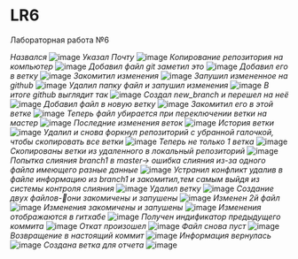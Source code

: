 # LR6
Лабораторная работа №6

*Назвался*
![image](https://github.com/AvardSir/LR6/blob/master/scr/1.png)
*Указал Почту*
 ![image](https://github.com/AvardSir/LR6/blob/master/scr/2.png)
*Копирование репозитория на компьютер*
 ![image](https://github.com/AvardSir/LR6/blob/master/scr/3.png)
*Добавил файл git заметил это*
 ![image](https://github.com/AvardSir/LR6/blob/master/scr/4.png)
*Добавил его в ветку*
 ![image](https://github.com/AvardSir/LR6/blob/master/scr/5.png)
*Закомитил изменения*
 ![image](https://github.com/AvardSir/LR6/blob/master/scr/6.png)
*Запушил измененное на github*
 ![image](https://github.com/AvardSir/LR6/blob/master/scr/7.png)
*Удалил папку файл и запушил изменения*
 ![image](https://github.com/AvardSir/LR6/blob/master/scr/8.png)
*В итоге github выглядит так*
 ![image](https://github.com/AvardSir/LR6/blob/master/scr/9.png)
*Создал new_branch и перешел на неё*
 ![image](https://github.com/AvardSir/LR6/blob/master/scr/10.png)
*Добавил файл в новую ветку*
 ![image](https://github.com/AvardSir/LR6/blob/master/scr/11.png)
*Закомитил его в этой ветке*
 ![image](https://github.com/AvardSir/LR6/blob/master/scr/12.png)
*Теперь файл убирается при переключении ветки на мастер*
 ![image](https://github.com/AvardSir/LR6/blob/master/scr/13.png)
*Последние изменения веток*
 ![image](https://github.com/AvardSir/LR6/blob/master/scr/14.png)
*История ветки*
 ![image](https://github.com/AvardSir/LR6/blob/master/scr/15.png)
*Удалил и снова форкнул репозиторий с убранной галочкой, чтобы скопировать все ветки*
 ![image](https://github.com/AvardSir/LR6/blob/master/scr/16.png)
*Теперь не только 1 ветка*
 ![image](https://github.com/AvardSir/LR6/blob/master/scr/17.png)
*Скопированы ветки из удаленного в локальный репозиторий*
 ![image](https://github.com/AvardSir/LR6/blob/master/scr/18.png)
*Попытка слияния branch1 в master-> ошибка слияния из-за одного файла имеющего разные данные*
 ![image](https://github.com/AvardSir/LR6/blob/master/scr/19.png)
*Устранил конфликт удалив в файле информацию из branch1 и закомитил,тем самым выйдя из системы контроля слияния*
 ![image](https://github.com/AvardSir/LR6/blob/master/scr/20.png)
*Удалил ветку*
 ![image](https://github.com/AvardSir/LR6/blob/master/scr/21.png)
*Создание двух файлов-они закомичены и запушены*
 ![image](https://github.com/AvardSir/LR6/blob/master/scr/22.png)
*Изменен 2й файл*
 ![image](https://github.com/AvardSir/LR6/blob/master/scr/23.png)
*Изменения закомичены и запушены*
 ![image](https://github.com/AvardSir/LR6/blob/master/scr/24.png)
*Изменения отображаются в гитхабе*
![image](https://github.com/AvardSir/LR6/blob/master/scr/25.png)
*Получен индификатор предыдущего коммита*
 ![image](https://github.com/AvardSir/LR6/blob/master/scr/26.png)
*Откат произошел*
 ![image](https://github.com/AvardSir/LR6/blob/master/scr/27.png)
*Файл снова пуст*
 ![image](https://github.com/AvardSir/LR6/blob/master/scr/28.png)
*Возвращение в настоящий коммит*
 ![image](https://github.com/AvardSir/LR6/blob/master/scr/29.png)
*Информация вернулась*
 ![image](https://github.com/AvardSir/LR6/blob/master/scr/30.png)
*Создана ветка для отчета*
![image](https://github.com/AvardSir/LR6/blob/master/scr/31.png)